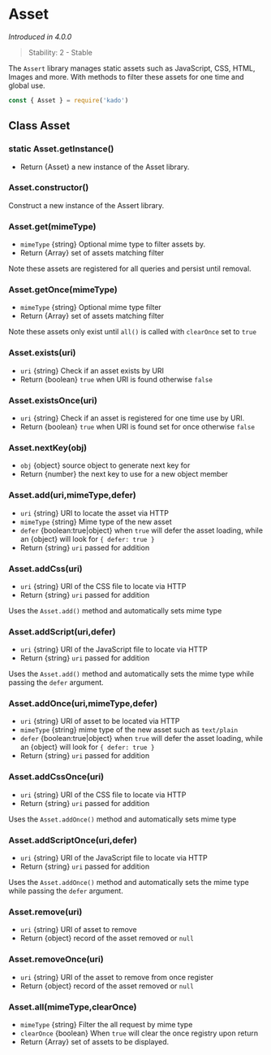 # Asset
*Introduced in 4.0.0*
> Stability: 2 - Stable

The `Assert` library manages static assets such as JavaScript, CSS, HTML, Images and more.
With methods to filter these assets for one time and global use.

```js
const { Asset } = require('kado')
```

## Class Asset

### static Asset.getInstance()
* Return {Asset} a new instance of the Asset library.

### Asset.constructor()
Construct a new instance of the Assert library.

### Asset.get(mimeType)
* `mimeType` {string} Optional mime type to filter assets by.
* Return {Array} set of assets matching filter

Note these assets are registered for all queries and persist until removal.

### Asset.getOnce(mimeType)
* `mimeType` {string} Optional mime type filter
* Return {Array} set of assets matching filter

Note these assets only exist until `all()` is called with `clearOnce` set to `true`

### Asset.exists(uri)
* `uri` {string} Check if an asset exists by URI
* Return {boolean} `true` when URI is found otherwise `false`

### Asset.existsOnce(uri)
* `uri` {string} Check if an asset is registered for one time use by URI.
* Return {boolean} `true` when URI is found set for once otherwise `false`

### Asset.nextKey(obj)
* `obj` {object} source object to generate next key for
* Return {number} the next key to use for a new object member

### Asset.add(uri,mimeType,defer)
* `uri` {string} URI to locate the asset via HTTP
* `mimeType` {string} Mime type of the new asset
* `defer` {boolean:true|object} when `true` will defer the asset loading,
  while an {object} will look for `{ defer: true }`
* Return {string} `uri` passed for addition

### Asset.addCss(uri)
* `uri` {string} URI of the CSS file to locate via HTTP
* Return {string} `uri` passed for addition

Uses the `Asset.add()` method and automatically sets mime type

### Asset.addScript(uri,defer)
* `uri` {string} URI of the JavaScript file to locate via HTTP
* Return {string} `uri` passed for addition

Uses the `Asset.add()` method and automatically sets the mime type while passing
 the `defer` argument.

### Asset.addOnce(uri,mimeType,defer)
* `uri` {string} URI of asset to be located via HTTP
* `mimeType` {string} mime type of the new asset such as `text/plain`
* `defer` {boolean:true|object} when `true` will defer the asset loading,
  while an {object} will look for `{ defer: true }`
* Return {string} `uri` passed for addition

### Asset.addCssOnce(uri)
* `uri` {string} URI of the CSS file to locate via HTTP
* Return {string} `uri` passed for addition

Uses the `Asset.addOnce()` method and automatically sets mime type

### Asset.addScriptOnce(uri,defer)
* `uri` {string} URI of the JavaScript file to locate via HTTP
* Return {string} `uri` passed for addition

Uses the `Asset.addOnce()` method and automatically sets the mime type while passing
 the `defer` argument.

### Asset.remove(uri)
* `uri` {string} URI of asset to remove
* Return {object} record of the asset removed or `null`

### Asset.removeOnce(uri)
* `uri` {string} URI of the asset to remove from once register
* Return {object} record of the asset removed or `null`

### Asset.all(mimeType,clearOnce)
* `mimeType` {string} Filter the all request by mime type
* `clearOnce` {boolean} When `true` will clear the once registry upon return
* Return {Array} set of assets to be displayed.
